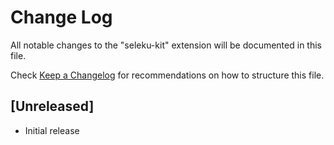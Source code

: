 # Change Log

All notable changes to the "seleku-kit" extension will be documented in this file.

Check [Keep a Changelog](http://keepachangelog.com/) for recommendations on how to structure this file.

## [Unreleased]

- Initial release
